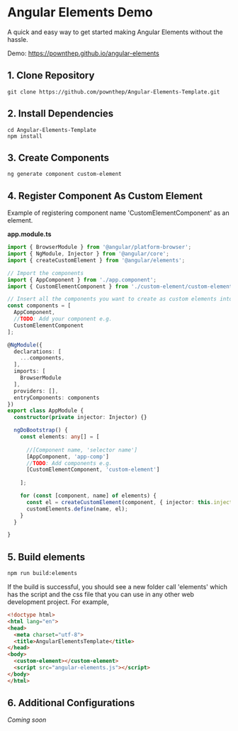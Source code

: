 # Angular Elements Demo
A quick and easy way to get started making Angular Elements without the hassle.

Demo: https://pownthep.github.io/angular-elements

## 1. Clone Repository
```
git clone https://github.com/pownthep/Angular-Elements-Template.git
```
## 2. Install Dependencies
```
cd Angular-Elements-Template
npm install
```
## 3. Create Components
```
ng generate component custom-element
```
## 4. Register Component As Custom Element
Example of registering component name 'CustomElementComponent' as an element.

**app.module.ts**
```typescript
import { BrowserModule } from '@angular/platform-browser';
import { NgModule, Injector } from '@angular/core';
import { createCustomElement } from '@angular/elements';

// Import the components
import { AppComponent } from './app.component';
import { CustomElementComponent } from './custom-element/custom-element.component'

// Insert all the components you want to create as custom elements into this array
const components = [
  AppComponent,
  //TODO: Add your component e.g.
  CustomElementComponent
];

@NgModule({
  declarations: [
    ...components,
  ],
  imports: [
    BrowserModule
  ],
  providers: [],
  entryComponents: components
})
export class AppModule { 
  constructor(private injector: Injector) {}

  ngDoBootstrap() {
    const elements: any[] = [
      
      //[Component name, 'selector name']
      [AppComponent, 'app-comp']
      //TODO: Add components e.g.
      [CustomElementComponent, 'custom-element']
      
    ];

    for (const [component, name] of elements) {
      const el = createCustomElement(component, { injector: this.injector });
      customElements.define(name, el);
    }
  }

}
```
## 5. Build elements
```bash
npm run build:elements
```
If the build is successful, you should see a new folder call 'elements' which has the script and the css file that you can use in any other web development project. 
For example, 
```html
<!doctype html>
<html lang="en">
<head>
  <meta charset="utf-8">
  <title>AngularElementsTemplate</title>
</head>
<body>
  <custom-element></custom-element>
  <script src="angular-elements.js"></script>
</body>
</html>
```
## 6. Additional Configurations
_Coming soon_
